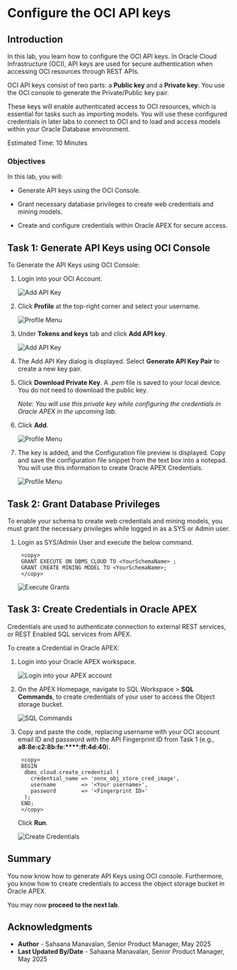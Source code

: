 # Configure the OCI API keys

## Introduction

In this lab, you learn how to configure the OCI API keys. In Oracle Cloud Infrastructure (OCI), API keys are used for secure authentication when accessing OCI resources through REST APIs.

OCI API keys consist of two parts: a **Public key** and a **Private key**. You use the OCI console to generate the Private/Public key pair.

These keys will enable authenticated access to OCI resources, which is essential for tasks such as importing models. You will use these configured credentials in later labs to connect to OCI and to load and access models within your Oracle Database environment.

Estimated Time: 10 Minutes

### Objectives

In this lab, you will:

- Generate API keys using the OCI Console.

- Grant necessary database privileges to create web credentials and mining models.

- Create and configure credentials within Oracle APEX for secure access.

## Task 1: Generate API Keys using OCI Console

To Generate the API Keys using OCI Console:

1. Login into your OCI Account.

   ![Add API Key](images/oci-login.png " ")

2. Click **Profile** at the top-right corner and select your username.

    ![Profile Menu](images/profile.png " ")

3. Under **Tokens and keys** tab and click **Add API key**.

    ![Add API Key](images/api-keys.png " ")

4. The Add API Key dialog is displayed. Select **Generate API Key Pair** to create a new key pair.

5. Click **Download Private Key**. A *.pem* file is saved to your local device. You do not need to download the public key.

   *Note: You will use this private key while configuring the credentials in Oracle APEX in the upcoming lab.*

6. Click **Add**.

    ![Profile Menu](images/add-api-key.png " ")

7. The key is added, and the Configuration file preview is displayed. Copy and save the configuration file snippet from the text box into a notepad. You will use this information to create Oracle APEX Credentials.

    ![Profile Menu](images/configuration-preview.png " ")

## Task 2: Grant Database Privileges

To enable your schema to create web credentials and mining models, you must grant the necessary privileges while logged in as a SYS or Admin user.

1. Login as SYS/Admin User and execute the below command.

    ```
     <copy>
     GRANT EXECUTE ON DBMS_CLOUD TO <YourSchemaName> ;
     GRANT CREATE MINING MODEL TO <YourSchemaName>;
     </copy>
    ```

    ![Execute Grants](images/grants.png " ")

## Task 3: Create Credentials in Oracle APEX

 Credentials are used to authenticate connection to external REST services, or REST Enabled SQL services from APEX.

To create a Credential in Oracle APEX:

1. Login into your Oracle APEX workspace.

   ![Login into your APEX account](images/apex-login.png " ")

2. On the APEX Homepage, navigate to SQL Workspace > **SQL Commands**, to create credentials of your user to access the Object storage bucket.

    ![SQL Commands](images/sql-commands.png " ")

3. Copy and paste the code, replacing username with your OCI account email ID and password with the API Fingerprint ID from Task 1 (e.g., **a8:8e:c2:8b:fe:\*\*\*\*:ff:4d:40**).

    ```
     <copy>
     BEGIN
      dbms_cloud.create_credential (
        credential_name => 'onnx_obj_store_cred_image',
        username        => '<Your username>',
        password        => '<Fingerprint ID>'
      );
     END;
     </copy>
    ```

    Click **Run**.

   ![Create Credentials](images/create-creds.png " ")

## Summary

You now know how to generate API Keys using OCI console. Furthermore, you know how to create credentials to access the object storage bucket in Oracle APEX.

You may now **proceed to the next lab**.

## Acknowledgments

- **Author** - Sahaana Manavalan, Senior Product Manager, May 2025
- **Last Updated By/Date** - Sahaana Manavalan, Senior Product Manager, May 2025
